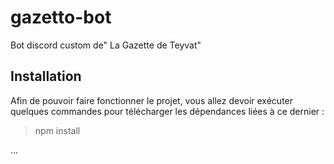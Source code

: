 # gazetto-bot
Bot discord custom de" La Gazette de Teyvat"

## Installation
Afin de pouvoir faire fonctionner le projet, vous allez devoir exécuter quelques commandes pour télécharger les dépendances liées à ce dernier :
> npm install

...
